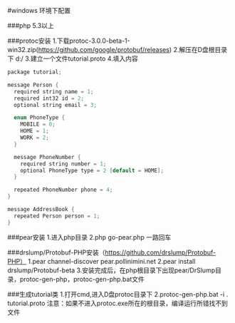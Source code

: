 #windows 环境下配置

###php 5.3以上

###protoc安装
1.下载protoc-3.0.0-beta-1-win32.zip(https://github.com/google/protobuf/releases)
2.解压在D盘根目录下 d:/
3.建立一个文件tutorial.proto
4.填入内容
```C++
package tutorial;

message Person {
  required string name = 1;
  required int32 id = 2;
  optional string email = 3;

  enum PhoneType {
    MOBILE = 0;
    HOME = 1;
    WORK = 2;
  }

  message PhoneNumber {
    required string number = 1;
    optional PhoneType type = 2 [default = HOME];
  }

  repeated PhoneNumber phone = 4;
}

message AddressBook {
  repeated Person person = 1;
}
```

###pear安装
1.进入php目录
2.php go-pear.php 一路回车

###drslump/Protobuf-PHP安装（https://github.com/drslump/Protobuf-PHP）
1.pear channel-discover pear.pollinimini.net
2.pear install drslump/Protobuf-beta
3.安装完成后，在php根目录下出现pear/DrSlump目录，protoc-gen-php，protoc-gen-php.bat文件

###生成tutorial类
1.打开cmd,进入D盘protoc目录下
2.protoc-gen-php.bat -i . tutorial.proto
注意：如果不进入protoc.exe所在的根目录，编译运行所错找不到文件


